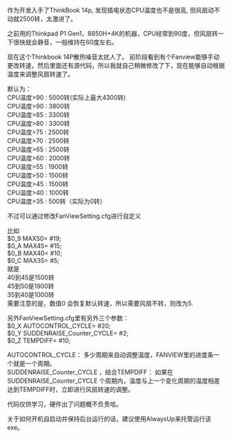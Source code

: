 作为开发入手了ThinkBook 14p, 发现插电状态CPU温度也不是很高, 但风扇动不动就2500转，太激进了。    
  
之前用的Thinkpad P1 Gen1，8850H+4K的机器，CPU经常到90度，但风扇转一下很快就会静音，一般维持在60度左右。  
  
现在这个Thinkbook 14P散热噪音太扰人了。 前阶段看到有个Fanview能够手动更改转速，然后里面还有源代码，所以我就自己稍微修改了下，现在能够自动根据温度来调整风扇转速了。  
  

默认为：    
CPU温度>90 : 5000转(实际上最大4300转)  
CPU温度>90 : 3800转    
CPU温度>85 : 3300转  
CPU温度>80 : 3300转  
CPU温度>75 : 2500转  
CPU温度>70 : 2500转  
CPU温度>65 : 2500转   
CPU温度>60 : 2000转  
CPU温度>55 : 1900转  
CPU温度>50 : 1500转  
CPU温度>45 : 1500转  
CPU温度>40 : 1000转  
CPU温度>35 : 500转（实际为0转）  
  
不过可以通过修改FanViewSetting.cfg进行自定义  
  
比如  
$0_9 MAX50= #19;  
$0_A MAX45= #15;  
$0_B MAX40= #10;  
$0_C MAX35= #5;  
就是  
40到45是1500转  
45到50是1900转  
35到40是1000转  
需要注意的是，数值0 会恢复默认转速，所以需要风扇不转，则改为5.  
  
另外FanViewSetting.cfg里有另外三个参数：  
$0_X AUTOCONTROL_CYCLE= #20;  
$0_Y SUDDENRAISE_Counter_CYCLE= #2;  
$0_Z TEMPDIFF= #10;  
  

AUTOCONTROL_CYCLE： 多少周期来自动调整温度，FANVIEW里的进度条一个就是一个周期。  
SUDDENRAISE_Counter_CYCLE ，结合TEMPDIFF： 如果在SUDDENRAISE_Counter_CYCLE 个周期内，温度与上一个变化周期的温度相差 达到TEMPDIFF时，立即进行风扇转速的调整。  
  
  

代码仅供学习，硬件出了问题概不负责哈。  

关于如何开机自启动并保持后台运行的话，建议使用AlwaysUp来托管运行该exe。
